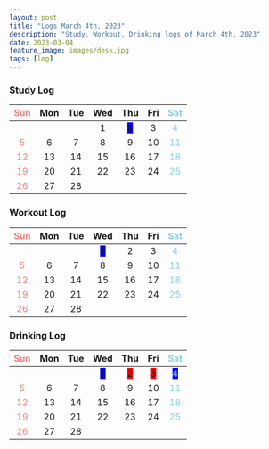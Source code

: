 ```yaml
---
layout: post
title: "Logs March 4th, 2023"
description: "Study, Workout, Drinking logs of March 4th, 2023"
date: 2023-03-04
feature_image: images/desk.jpg
tags: [log]
---
```


<style>
  table {
    text-align: center;
  }
  th:first-child { color: lightcoral }
  th:last-child { color: skyblue }
  td:first-child { color: lightcoral }
  td:last-child { color: skyblue }

    .good { background : blue }
    .bad { background : red }
</style>

### Study Log
|Sun|Mon|Tue|Wed|Thu|Fri|Sat|
|---|---|---|---|---|---|---|
||||1|<span class="good">2</span>|3|4|
|5|6|7|8|9|10|11|
|12|13|14|15|16|17|18|
|19|20|21|22|23|24|25|
|26|27|28|


### Workout Log
|Sun|Mon|Tue|Wed|Thu|Fri|Sat|
|---|---|---|---|---|---|---|
||||<span class="good">1</span>|2|3|4|
|5|6|7|8|9|10|11|
|12|13|14|15|16|17|18|
|19|20|21|22|23|24|25|
|26|27|28|


### Drinking Log
|Sun|Mon|Tue|Wed|Thu|Fri|Sat|
|---|---|---|---|---|---|---|
||||<span class="good">1</span>|<span class="bad">2</span>|<span class="bad">3</span>|<span class="good">4</span>|
|5|6|7|8|9|10|11|
|12|13|14|15|16|17|18|
|19|20|21|22|23|24|25|
|26|27|28|

